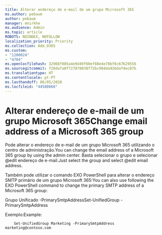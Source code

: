 ```yaml
---
title: Alterar endereço de e-mail de um grupo Microsoft 365
ms.author: pebaum
author: pebaum
manager: mnirkhe
ms.audience: Admin
ms.topic: article
ROBOTS: NOINDEX, NOFOLLOW
localization_priority: Priority
ms.collection: Adm_O365
ms.custom:
- "1200024"
- "4704"
ms.openlocfilehash: 32968f085a4e9d49f60ef88e4e78bf6c67629556
ms.sourcegitcommit: f28dafa0f727870038f72bc904da926daf4ec07b
ms.translationtype: HT
ms.contentlocale: pt-PT
ms.lasthandoff: 06/05/2020
ms.locfileid: "44580668"
---
```

# <a name="change-email-address-of-a-microsoft-365-group"></a><span data-ttu-id="6521e-102">Alterar endereço de e-mail de um grupo Microsoft 365</span><span class="sxs-lookup"><span data-stu-id="6521e-102">Change email address of a Microsoft 365 group</span></span>

<span data-ttu-id="6521e-103">Pode alterar o endereço de e-mail de um grupo Microsoft 365 utilizando o centro de administração.</span><span class="sxs-lookup"><span data-stu-id="6521e-103">You can change the email address of a Microsoft 365 group by using the admin center.</span></span> <span data-ttu-id="6521e-104">Basta selecionar o grupo e selecionar @edit endereço de e-mail.</span><span class="sxs-lookup"><span data-stu-id="6521e-104">Just select the group and select @edit email address.</span></span>

<span data-ttu-id="6521e-105">Também pode utilizar o comando EXO PowerShell para alterar o endereço SMTP primário de um grupo Microsoft 365:</span><span class="sxs-lookup"><span data-stu-id="6521e-105">You can also use following the EXO PowerShell command to change the primary SMTP address of a Microsoft 365 group:</span></span>

<span data-ttu-id="6521e-106">Grupo Unificado <Group Name> -PrimarySmtpAddress<new SMTP Address></span><span class="sxs-lookup"><span data-stu-id="6521e-106">Set-UnifiedGroup <Group Name> -PrimarySmtpAddress <new SMTP Address></span></span>

<span data-ttu-id="6521e-107">Exemplo:</span><span class="sxs-lookup"><span data-stu-id="6521e-107">Example:</span></span>

```
    Set-UnifiedGroup Marketing -PrimarySmtpAddress marketing@contoso.com
```
